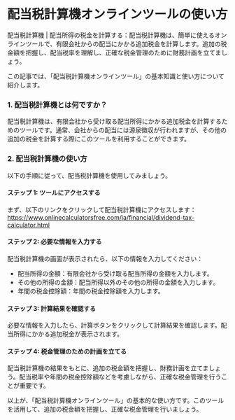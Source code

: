 配当税計算機オンラインツールの使い方
==================

<div>配当税計算機 | 配当所得の税金を計算する：配当税計算機は、簡単に使えるオンラインツールで、有限会社からの配当にかかる追加税金を計算します。追加の税金額を把握し、配当税率を理解し、正確な税金管理のために財務計画を立てましょう。

この記事では、「配当税計算機オンラインツール」の基本知識と使い方について紹介します。

### 1. 配当税計算機とは何ですか？

配当税計算機は、有限会社から受け取る配当所得にかかる追加税金を計算するためのツールです。通常、会社からの配当には源泉徴収が行われますが、その他の追加の税金を計算する際にこのツールを利用することができます。

### 2. 配当税計算機の使い方

以下の手順に従って、配当税計算機を使用してみましょう。

#### ステップ 1: ツールにアクセスする

まず、以下のリンクをクリックして配当税計算機にアクセスします：<https://www.onlinecalculatorsfree.com/ja/financial/dividend-tax-calculator.html>

#### ステップ 2: 必要な情報を入力する

配当税計算機の画面が表示されたら、以下の情報を入力してください：

- 配当所得の金額：有限会社から受け取る配当所得の金額を入力します。
- その他の所得の金額：配当所得以外のその他の所得の金額を入力します。
- 年間の税金控除額：年間の税金控除額を入力します。

#### ステップ 3: 計算結果を確認する

必要な情報を入力したら、計算ボタンをクリックして計算結果を確認します。配当所得にかかる追加税金が表示されます。

#### ステップ 4: 税金管理のための計画を立てる

配当税計算機の結果をもとに、追加の税金額を把握し、財務計画を立てましょう。配当税率や年間の税金控除額などを考慮しながら、正確な税金管理を行うことが重要です。

以上が、「配当税計算機オンラインツール」の基本的な使い方です。このツールを活用して、追加の税金額を把握し、正確な税金管理を行いましょう。

</div>